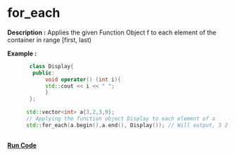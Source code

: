 # for_each 

**Description :**  Applies the given Function Object f to each element of the container in range [first, last)
 
**Example :**
```cpp
       class Display{
        public: 
            void operator() (int i){ 
            std::cout << i << " ";
            }
       };
       
      std::vector<int> a{3,2,3,9};
      // Applying the function object Display to each element of a 
      std::for_each(a.begin(),a.end(), Display()); // Will output, 3 2 3 9
      
```
**[Run Code](https://rextester.com/BNHGL9456)**
